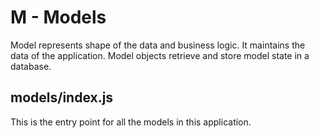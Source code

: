 # M - Models

Model represents shape of the data and business logic. It maintains the data of the application. Model objects retrieve and store model state in a database.

## models/index.js

This is the entry point for all the models in this application.
